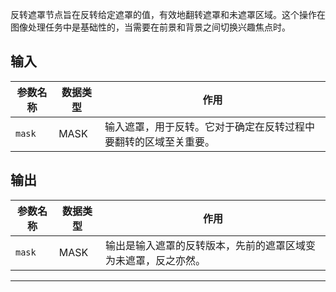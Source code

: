 
反转遮罩节点旨在反转给定遮罩的值，有效地翻转遮罩和未遮罩区域。这个操作在图像处理任务中是基础性的，当需要在前景和背景之间切换兴趣焦点时。

## 输入

| 参数名称 | 数据类型 | 作用 |
| --- | --- | --- |
| `mask` | MASK | 输入遮罩，用于反转。它对于确定在反转过程中要翻转的区域至关重要。 |

## 输出

| 参数名称 | 数据类型 | 作用 |
| --- | --- | --- |
| `mask` | MASK | 输出是输入遮罩的反转版本，先前的遮罩区域变为未遮罩，反之亦然。 |

---
